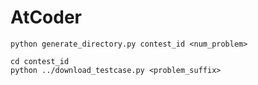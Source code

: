 # AtCoder

```shell
python generate_directory.py contest_id <num_problem>

cd contest_id
python ../download_testcase.py <problem_suffix>
```

